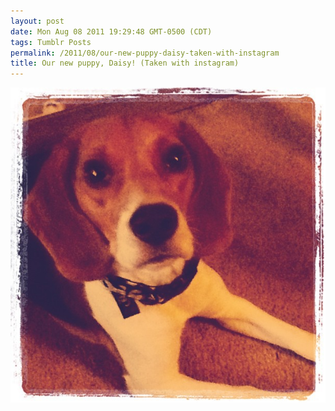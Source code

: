 ```yaml
---
layout: post
date: Mon Aug 08 2011 19:29:48 GMT-0500 (CDT)
tags: Tumblr Posts
permalink: /2011/08/our-new-puppy-daisy-taken-with-instagram
title: Our new puppy, Daisy! (Taken with instagram)
---
```


![](/public/assets/tumblr/tumblr_lpmxdoLoOL1qa4klho1_1280.jpg)
